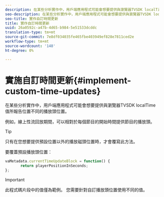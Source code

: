 ```yaml
---
description: 在某些分析實作中，用戶端應用程式可能會想要提供與瀏覽器TVSDK localTime值所報告位置不同的播放頭位置。
seo-description: 在某些分析實作中，用戶端應用程式可能會想要提供與瀏覽器TVSDK localTime值所報告位置不同的播放頭位置。
seo-title: 實作自訂時間更新
title: 實作自訂時間更新
uuid: 26a0592c-a47b-4d65-b984-5e51533dcddc
translation-type: tm+mt
source-git-commit: 7e8df034035fe465fbe403949ef828e7811ced2e
workflow-type: tm+mt
source-wordcount: '148'
ht-degree: 0%

---
```



# 實施自訂時間更新{#implement-custom-time-updates}

在某些分析實作中，用戶端應用程式可能會想要提供與瀏覽器TVSDK localTime值所報告位置不同的播放頭位置。

例如，線上性流回放期間，可以相對於每個節目的開始時間提供節目的播放頭。

>[!TIP]
>
>只有在您想要提供預設位置以外的播放磁頭位置時，才會覆寫此方法。

要覆蓋預設播放頭位置：

```js
vaMetadata.currentTimeUpdateBlock = function() { 
       return playerPositionInSeconds; 
}; 
```

>[!IMPORTANT]
>
>此程式碼片段中的值僅為範例。 您需要針對自訂播放頭位置使用不同的值。


